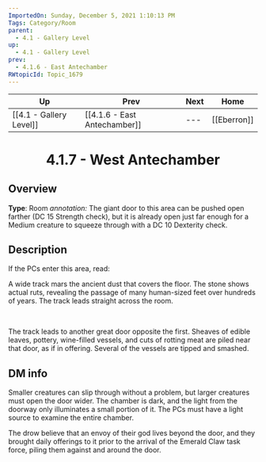 ```yaml
---
ImportedOn: Sunday, December 5, 2021 1:10:13 PM
Tags: Category/Room
parent:
  - 4.1 - Gallery Level
up:
  - 4.1 - Gallery Level
prev:
  - 4.1.6 - East Antechamber
RWtopicId: Topic_1679
---
```


| Up | Prev | Next | Home |
|----|------|------|------|
| [[4.1 - Gallery Level]] | [[4.1.6 - East Antechamber]] | --- | [[Eberron]] |

# <center>4.1.7 - West Antechamber</center>

## Overview

**Type**: Room
*annotation:* The giant door to this area can be pushed open farther (DC 15 Strength check), but it is already open just far enough for a Medium creature to squeeze through with a DC 10 Dexterity check.

## Description

If the PCs enter this area, read:​

A wide track mars the ancient dust that covers the floor. The stone shows actual ruts, revealing the passage of many human-sized feet over hundreds of years. The track leads straight across the room. 

 

The track leads to another great door opposite the first. Sheaves of edible leaves, pottery, wine-filled vessels, and cuts of rotting meat are piled near that door, as if in offering. Several of the vessels are tipped and smashed.

## DM info

Smaller creatures can slip through without a problem, but larger creatures must open the door wider. The chamber is dark, and the light from the doorway only illuminates a small portion of it. The PCs must have a light source to examine the entire chamber. 

The drow believe that an envoy of their god lives beyond the door, and they brought daily offerings to it prior to the arrival of the Emerald Claw task force, piling them against and around the door.
